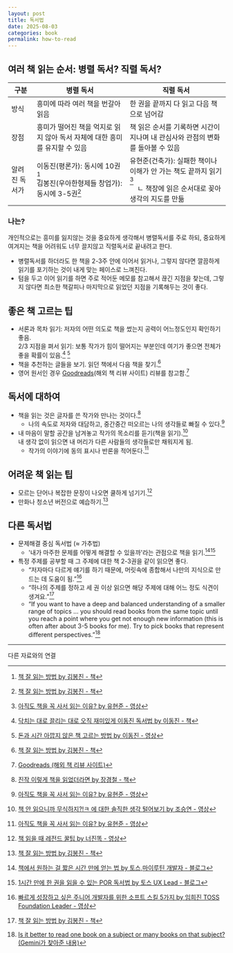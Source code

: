 ```yaml
---
layout: post
title: 독서법
date: 2025-08-03
categories: book
permalink: how-to-read
---
```


## 여러 책 읽는 순서: 병렬 독서? 직렬 독서?

| 구분          | 병렬 독서                                                                         | 직렬 독서                                                                                                                                    |
| ------------- | --------------------------------------------------------------------------------- | -------------------------------------------------------------------------------------------------------------------------------------------- |
| 방식          | 흥미에 따라 여러 책을 번갈아 읽음                                                 | 한 권을 끝까지 다 읽고 다음 책으로 넘어감                                                                                                    |
| 장점          | 흥미가 떨어진 책을 억지로 읽지 않아 독서 자체에 대한 흥미를 유지할 수 있음        | 책 읽은 순서를 기록하면 시간이 지나며 내 관심사와 관점의 변화를 돌아볼 수 있음                                                               |
| 알려진 독서가 | 이동진(평론가): 동시에 10권[^1]<br> 김봉진(우아한형제들 창업가): 동시에 3-5권[^1] | 유현준(건축가): 실패한 책이나 이해가 안 가는 책도 끝까지 읽기[^2]<br>&nbsp;&nbsp;&nbsp;&nbsp;ㄴ 책장에 읽은 순서대로 꽂아 생각의 지도를 만듦 |

### 나는?

개인적으로는 흥미를 잃지않는 것을 중요하게 생각해서 병렬독서를 주로 하되, 중요하게 여겨지는 책을 어려워도 너무 끌지않고 직렬독서로 끝내려고 한다.

* 병렬독서를 하더라도 한 책을 2-3주 안에 이어서 읽거나, 그렇지 않다면 깔끔하게 읽기를 포기하는 것이 내게 맞는 페이스로 느껴진다.
* 텀을 두고 이어 읽기를 하면 주로 적어둔 메모를 참고해서 끊긴 지점을 찾는데, 그렇지 않다면 최소한 책갈피나 마지막으로 읽었던 지점을 기록해두는 것이 좋다.

## 좋은 책 고르는 팁

- 서론과 목차 읽기: 저자의 어떤 의도로 책을 썼는지 공력이 어느정도인지 확인하기 좋음.<br/>
2/3 지점을 펴서 읽기: 보통 작가가 힘이 떨어지는 부분인데 여기가 좋으면 전체가 좋을 확률이 있음.[^3] [^4]
- 책을 추천하는 글들을 보기. 읽던 책에서 다음 책을 찾기.[^1]
- 영어 원서인 경우 [Goodreads](https://www.goodreads.com/)(해외 책 리뷰 사이트) 리뷰를 참고함.[^5]

## 독서에 대하여

- 책을 읽는 것은 글자를 쓴 작가와 만나는 것이다.[^6]
    - 나의 속도로 저자와 대담하고, 중간중간 떠오르는 나의 생각들로 빠질 수 있다.[^2]
- 내 마음이 말할 공간을 남겨놓고 작가의 목소리를 듣기(책을 읽기).[^7]<br/>
  내 생각 없이 읽으면 내 머리가 다른 사람들의 생각들로만 채워지게 됨.
    - 작가의 이야기에 동의 표시나 반론을 적어둔다.[^2]

## 어려운 책 읽는 팁

- 모르는 단어나 복잡한 문장이 나오면 쿨하게 넘기기.[^8]
- 만화나 청소년 버전으로 예습하기.[^1]

## 다른 독서법

- 문제해결 중심 독서법 (≈ 가추법)
    - '내가 마주한 문제를 어떻게 해결할 수 있을까'라는 관점으로 책을 읽기.[^9][^10]
- 특정 주제를 공부할 때 그 주제에 대한 책 2-3권을 같이 읽으면 좋다.
  - “저자마다 다르게 얘기를 하기 때문에, 머릿속에 종합해서 나만의 지식으로 만드는 데 도움이 됨.”[^11]
  - “하나의 주제를 정하고 세 권 이상 읽으면 해당 주제에 대해 어느 정도 식견이 생겨요.”[^1]
  - “If you want to have a deep and balanced understanding of a smaller range of topics … you should read books from the same topic until you reach a point where you get not enough new information (this is often after about 3-5 books for me). Try to pick books that represent different perspectives.”[^12]

---
다른 자료와의 연결

[^1]: [책 잘 읽는 방법 by 김봉진 - 책](https://product.kyobobook.co.kr/detail/S000001899585)
[^2]: [아직도 책을 꼭 사서 읽는 이유? by 유현준 - 영상](https://www.youtube.com/watch?v=RverOA2gM6U)
[^3]: [닥치는 대로 끌리는 대로 오직 재미있게 이동진 독서법 by 이동진 - 책](https://product.kyobobook.co.kr/detail/S000061352973)
[^4]: [돈과 시간 아깝지 않은 책 고르는 방법 by 이동진 - 영상](https://www.youtube.com/watch?v=iXXcbxYlVXg)
[^5]: [Goodreads \(해외 책 리뷰 사이트\)](https://www.goodreads.com/)
[^6]: [진작 이렇게 책을 읽었더라면 by 장경철 - 책](https://product.kyobobook.co.kr/detail/S000001907185)
[^7]: [책 안 읽으니까 무식하지?!ㅋ 에 대한 솔직한 생각 털어보기 by 조승연 - 영상](https://www.youtube.com/watch?v=i7hILjPRBYo)
[^8]: [책 읽을 때 레전드 꿀팁 by 너진똑 - 영상](https://www.youtube.com/shorts/DWNLdtk1TcM)
[^9]: [책에서 원하는 걸 짧은 시간 만에 얻는 법 by 토스,마이루틴 개발자 - 블로그](https://dwan.kim/problem-oriented-reading/)
[^10]: [1시간 만에 한 권을 읽을 수 있는 POR 독서법 by 토스 UX Lead - 블로그](https://brunch.co.kr/@thinkaboutlove/406)
[^11]: [빠르게 성장하고 싶은 주니어 개발자를 위한 소프트 스킬 5가지 by 임희진 TOSS Foundation Leader - 영상](https://www.youtube.com/watch?v=JyAiWo4ghVg)
[^12]: [Is it better to read one book on a subject or many books on that subject? (Gemini가 찾아준 내용)](https://www.reddit.com/r/books/comments/m8r2wv/is_it_better_to_read_one_book_on_a_subject_or/)
